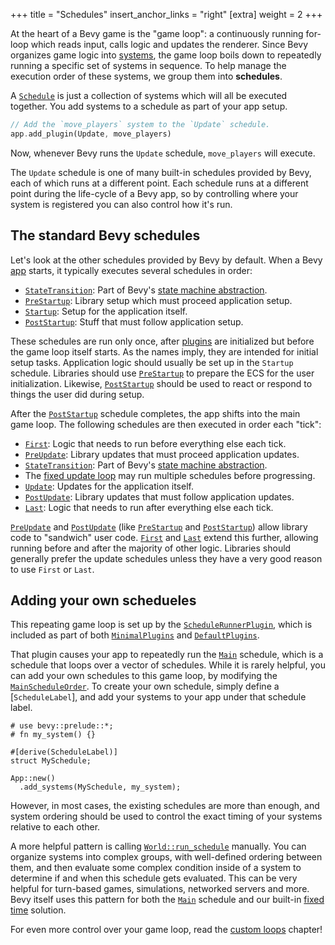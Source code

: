 +++
title = "Schedules"
insert_anchor_links = "right"
[extra]
weight = 2
+++

At the heart of a Bevy game is the "game loop": a continuously running for-loop which reads input, calls logic and updates the renderer.
Since Bevy organizes game logic into [systems], the game loop boils down to repeatedly running a specific set of systems in sequence.
To help manage the execution order of these systems, we group them into **schedules**.

A [`Schedule`] is just a collection of systems which will all be executed together.
You add systems to a schedule as part of your app setup.

```rust
// Add the `move_players` system to the `Update` schedule.
app.add_plugin(Update, move_players)
```

Now, whenever Bevy runs the `Update` schedule, `move_players` will execute.

The `Update` schedule is one of many built-in schedules provided by Bevy, each of which runs at a different point.
Each schedule runs at a different point during the life-cycle of a Bevy app, so by controlling where your system is registered you can also control how it's run.

## The standard Bevy schedules

Let's look at the other schedules provided by Bevy by default.
When a Bevy [app] starts, it typically executes several schedules in order:

+ [`StateTransition`]: Part of Bevy's [state machine abstraction].
+ [`PreStartup`]: Library setup which must proceed application setup.
+ [`Startup`]: Setup for the application itself.
+ [`PostStartup`]: Stuff that must follow application setup.

These schedules are run only once, after [plugins] are initialized but before the game loop itself starts.
As the names imply, they are intended for initial setup tasks.
Application logic should usually be set up in the `Startup` schedule.
Libraries should use [`PreStartup`] to prepare the ECS for the user initialization.
Likewise, [`PostStartup`] should be used to react or respond to things the user did during setup.

After the [`PostStartup`] schedule completes, the app shifts into the main game loop.
The following schedules are then executed in order each "tick":

+ [`First`]: Logic that needs to run before everything else each tick.
+ [`PreUpdate`]: Library updates that must proceed application updates.
+ [`StateTransition`]: Part of Bevy's [state machine abstraction].
+ The [fixed update loop] may run multiple schedules before progressing.
+ [`Update`]: Updates for the application itself.
+ [`PostUpdate`]: Library updates that must follow application updates.
+ [`Last`]: Logic that needs to run after everything else each tick.

[`PreUpdate`] and [`PostUpdate`] (like [`PreStartup`] and [`PostStartup`]) allow library code to "sandwich" user code.
[`First`] and [`Last`] extend this further, allowing running before and after the majority of other logic.
Libraries should generally prefer the update schedules unless they have a very good reason to use `First` or `Last`.

## Adding your own schedueles

This repeating game loop is set up by the [`ScheduleRunnerPlugin`],
which is included as part of both [`MinimalPlugins`] and [`DefaultPlugins`].

That plugin causes your app to repeatedly run the [`Main`] schedule, which is a schedule that loops over a vector of schedules.
While it is rarely helpful, you can add your own schedules to this game loop, by modifying the [`MainScheduleOrder`].
To create your own schedule, simply define a [`ScheduleLabel`], and add your systems to your app under that schedule label.

```rust,hide_lines=1-2
# use bevy::prelude::*;
# fn my_system() {}

#[derive(ScheduleLabel)]
struct MySchedule;

App::new()
  .add_systems(MySchedule, my_system);
```

However, in most cases, the existing schedules are more than enough,
and system ordering should be used to control the exact timing of your systems relative to each other.

A more helpful pattern is calling [`World::run_schedule`] manually.
You can organize systems into complex groups, with well-defined ordering between them,
and then evaluate some complex condition inside of a system to determine if and when this schedule gets evaluated.
This can be very helpful for turn-based games, simulations, networked servers and more.
Bevy itself uses this pattern for both the [`Main`] schedule and our built-in [fixed time] solution.

For even more control over your game loop, read the [custom loops] chapter!

[`Schedule`]: https://docs.rs/bevy/latest/bevy/ecs/schedule/struct.Schedule.html
[`StateTransition`]: https://docs.rs/bevy/latest/bevy/state/state/struct.StateTransition.html
[`PreStartup`]: https://docs.rs/bevy/latest/bevy/app/struct.PreStartup.html
[`Startup`]: https://docs.rs/bevy/latest/bevy/app/struct.Startup.html
[`PostStartup`]: https://docs.rs/bevy/latest/bevy/app/struct.PostStartup.html
[`First`]: https://docs.rs/bevy/latest/bevy/app/struct.First.html
[`PreUpdate`]: https://docs.rs/bevy/latest/bevy/app/struct.PreUpdate.html
[`Update`]: https://docs.rs/bevy/latest/bevy/app/struct.Update.html
[`PostUpdate`]: https://docs.rs/bevy/latest/bevy/app/struct.PostUpdate.html
[`Last`]: https://docs.rs/bevy/latest/bevy/app/struct.Last.html
[`Main`]: https://docs.rs/bevy/latest/bevy/app/struct.Main.html
[systems]: /learn/book/control-flow/systems
[app]: /learn/book/the-game-loop/app
[plugins]: /learn/book/architecture/plugins
[state machine abstraction]: /learn/book/architecture/states
[fixed update loop]: /learn/book/the-game-loop/fixed-time
[custom loops]: /learn/book/the-game-loop/custom-loops
[`ScheduleRunnerPlugin`]: https://docs.rs/bevy/latest/bevy/app/struct.ScheduleRunnerPlugin.html
[`MinimalPlugins`]: https://docs.rs/bevy/latest/bevy/struct.MinimalPlugins.html
[`DefaultPlugins`]: https://docs.rs/bevy/latest/bevy/struct.DefaultPlugins.html
[`MainScheduleOrder`]: https://docs.rs/bevy/latest/bevy/app/struct.MainScheduleOrder.html
[`World::run_schedule`]: https://docs.rs/bevy/latest/bevy/prelude/struct.World.html#method.run_schedule
[fixed time]: ./fixed-time.md

